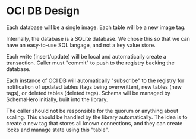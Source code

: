 # OCI DB Design

Each database will be a single image.
Each table will be a new image tag.

Internally, the database is a SQLite database.
We chose this so that we can have an easy-to-use SQL langage, and not a key value store.

Each write (insert/update) will be local and automatically create a transaction. 
Caller must "commit" to push to the registry backing the database.

Each instance of OCI DB will automatically "subscribe" to the registry for notification of updated tables (tags being overwritten), new tables (new tags), or deleted tables (deleted tags).
Schema will be managed by SchemaHero initially, built into the library.

The caller should not be responsible for the quorum or anything about scaling.
This should be handled by the library automatically.
The idea is to create a new tag that stores all known connections, and they can create locks and manage state using this "table".

